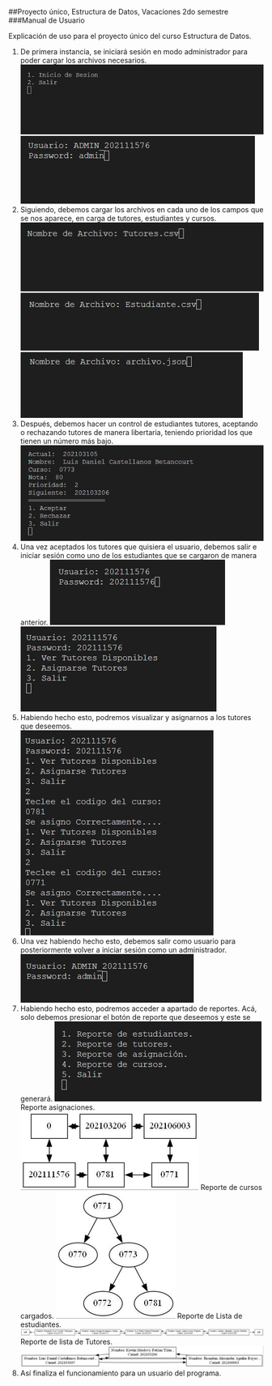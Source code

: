 ##Proyecto único, Estructura de Datos, Vacaciones 2do semestre
###Manual de Usuario

Explicación de uso para el proyecto único del curso Estructura de Datos.
1. De primera instancia, se iniciará sesión en modo administrador para poder cargar los archivos necesarios.
![1](/Manuales/Imagenes/10.jpg)
![1](/Manuales/Imagenes/10.1.jpg)
2. Siguiendo, debemos cargar los archivos en cada uno de los campos que se nos aparece, en carga de tutores, estudiantes y cursos.
![2](/Manuales/Imagenes/11.jpg)
![2](/Manuales/Imagenes/12.jpg)
![2](/Manuales/Imagenes/13.jpg)
3. Después, debemos hacer un control de estudiantes tutores, aceptando o rechazando tutores de manera libertaria, teniendo prioridad los que tienen un número más bajo.
![3](/Manuales/Imagenes/14.jpg)
4. Una vez aceptados los tutores que quisiera el usuario, debemos salir e iniciar sesión como uno de los estudiantes que se cargaron de manera anterior.
![4](/Manuales/Imagenes/15.jpg)
![4](/Manuales/Imagenes/15.1.jpg)
5. Habiendo hecho esto, podremos visualizar y asignarnos a los tutores que deseemos.
![5](/Manuales/Imagenes/15.2.jpg)
6. Una vez habiendo hecho esto, debemos salir como usuario para posteriormente volver a iniciar sesión como un administrador.
![6](/Manuales/Imagenes/16.jpg)
7. Habiendo hecho esto, podremos acceder a apartado de reportes. Acá, solo debemos presionar el botón de reporte que deseemos y este se generará.
![7](/Manuales/Imagenes/16.1.jpg)
Reporte asignaciones.
![7](/Asignaciones.jpg)
Reporte de cursos cargados.
![7](/CursosCargados.jpg)
Reporte de Lista de estudiantes.
![7](/ListaEstudiantes.jpg)
Reporte de lista de Tutores.
![7](/ListaTutores.jpg)
8. Así finaliza el funcionamiento para un usuario del programa.